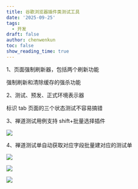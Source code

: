 ```yaml
---
title: 谷歌浏览器插件类测试工具
date: '2025-09-25'
tags:
  - 开发
draft: false
author: chenwenkun
toc: false
show_reading_time: true
---
```

1、页面强制刷新器，包括两个刷新功能

强制刷新和清除缓存的强杀功能

2、测试、预发、正式环境表示器

标识 tab 页面的三个状态测试不容易搞错

3、禅道测试用例支持 shift+批量选择插件

![](https://prod-files-secure.s3.us-west-2.amazonaws.com/c205fb54-92b2-4987-8be3-972b67d27acc/7ca8990d-2ef0-4ad6-8256-c807dbb8b3d5/image.png?X-Amz-Algorithm=AWS4-HMAC-SHA256&X-Amz-Content-Sha256=UNSIGNED-PAYLOAD&X-Amz-Credential=ASIAZI2LB4663EQQL6OC%2F20251030%2Fus-west-2%2Fs3%2Faws4_request&X-Amz-Date=20251030T005405Z&X-Amz-Expires=3600&X-Amz-Security-Token=IQoJb3JpZ2luX2VjECgaCXVzLXdlc3QtMiJIMEYCIQCECfbbvwU3NbQpb7mMvMfFQG2Qte1biu33Knp9YAKlJQIhAM7VTqHSbfoJCreIMVPiIse%2FduTHqz6WV6LkfjQFB36iKogECOH%2F%2F%2F%2F%2F%2F%2F%2F%2F%2FwEQABoMNjM3NDIzMTgzODA1IgwH8z4TK20fnYzOnjQq3APSbis3BWlcqG06Ht7b9cpKpP1mN94dIt2h1YDkKixBCsNxbDnqPe0I33sHrAfVZlee31vRMtjtx0uVIxGv1MVzNm46agdPzwjfllwlkOt4WGTyC%2FggA7BBT7k%2BLNyD64kV8K25t%2B%2F641aMAlw4To1g4gzQ7tq87M%2FLRda3Ik5kJor7F507B6OBdvt%2F6vIu%2BsYK5X%2B9QxR0Z8xr%2FgitNKfkcT%2BE4GwpVqtQTaBzWrNRi4HXWjZBjR1ehWB0FCFf6JuZe7Q4VrNzkg3rDcpYxLimw4XD2svAomnAWKU%2B8BAQuT%2B0HxNiuCibMlCgE%2BLBsD%2FY32HP529%2B0OZ0NWUxU55WDYosSVBq369vMU5y3S4KFLy5HM%2FIQaREe729e7m3Q%2FnHgrse%2F8mTUNrlBIJFNCCZLa3a3Ib4Yq1LYjP8LFmKFXgDjqgmL8Kr8RsK112ZL1XgigULR4ow87mwl1QzNn9ZmwOW0ix1DlRaDbt16f1YtyYCq16rhnEMzpuo980oXdHy8fSCuHM%2FcJJ5kSn5vuZz883WprtqxALe6lKVGOAREu0DrPokQVX8yo0lxUD3IEQipidGZyTCT6XHX35afFMrRLGUwvsADgJAzcv5gnVYcYcJc%2BQogrNwB79ZFTDU04rIBjqkAUh4aJWS52OkH%2FAcl7WFKTTqI%2Bo1yzVB4Ikd9%2BCc%2BoyrFBVZT04k%2FDJovA0JkS1qPQr2btV8J1OnqKEJ1xxYzaq2RpLLV%2B0F25hwowWGcCGcnRgrGPXRd5igu2jgBBArPy3%2BLw%2FLpwTiXxYMndO%2FsiPWs3LB6MGOTErESBXH%2Bh%2BPqAd375pb0aD86rAwunMEz6ig7kfhzJXN2yRPkJjFyXvpX9Ej&X-Amz-Signature=ac66231a955baf14918c75ed21500e9211ed41f690ed4ef9843b6e27adb3f410&X-Amz-SignedHeaders=host&x-amz-checksum-mode=ENABLED&x-id=GetObject)

4、禅道测试单自动获取对应字段批量建对应的测试单

![](https://prod-files-secure.s3.us-west-2.amazonaws.com/c205fb54-92b2-4987-8be3-972b67d27acc/1ea39b01-dd1c-4a56-bb09-4fe87447f5c7/image.png?X-Amz-Algorithm=AWS4-HMAC-SHA256&X-Amz-Content-Sha256=UNSIGNED-PAYLOAD&X-Amz-Credential=ASIAZI2LB4663EQQL6OC%2F20251030%2Fus-west-2%2Fs3%2Faws4_request&X-Amz-Date=20251030T005405Z&X-Amz-Expires=3600&X-Amz-Security-Token=IQoJb3JpZ2luX2VjECgaCXVzLXdlc3QtMiJIMEYCIQCECfbbvwU3NbQpb7mMvMfFQG2Qte1biu33Knp9YAKlJQIhAM7VTqHSbfoJCreIMVPiIse%2FduTHqz6WV6LkfjQFB36iKogECOH%2F%2F%2F%2F%2F%2F%2F%2F%2F%2FwEQABoMNjM3NDIzMTgzODA1IgwH8z4TK20fnYzOnjQq3APSbis3BWlcqG06Ht7b9cpKpP1mN94dIt2h1YDkKixBCsNxbDnqPe0I33sHrAfVZlee31vRMtjtx0uVIxGv1MVzNm46agdPzwjfllwlkOt4WGTyC%2FggA7BBT7k%2BLNyD64kV8K25t%2B%2F641aMAlw4To1g4gzQ7tq87M%2FLRda3Ik5kJor7F507B6OBdvt%2F6vIu%2BsYK5X%2B9QxR0Z8xr%2FgitNKfkcT%2BE4GwpVqtQTaBzWrNRi4HXWjZBjR1ehWB0FCFf6JuZe7Q4VrNzkg3rDcpYxLimw4XD2svAomnAWKU%2B8BAQuT%2B0HxNiuCibMlCgE%2BLBsD%2FY32HP529%2B0OZ0NWUxU55WDYosSVBq369vMU5y3S4KFLy5HM%2FIQaREe729e7m3Q%2FnHgrse%2F8mTUNrlBIJFNCCZLa3a3Ib4Yq1LYjP8LFmKFXgDjqgmL8Kr8RsK112ZL1XgigULR4ow87mwl1QzNn9ZmwOW0ix1DlRaDbt16f1YtyYCq16rhnEMzpuo980oXdHy8fSCuHM%2FcJJ5kSn5vuZz883WprtqxALe6lKVGOAREu0DrPokQVX8yo0lxUD3IEQipidGZyTCT6XHX35afFMrRLGUwvsADgJAzcv5gnVYcYcJc%2BQogrNwB79ZFTDU04rIBjqkAUh4aJWS52OkH%2FAcl7WFKTTqI%2Bo1yzVB4Ikd9%2BCc%2BoyrFBVZT04k%2FDJovA0JkS1qPQr2btV8J1OnqKEJ1xxYzaq2RpLLV%2B0F25hwowWGcCGcnRgrGPXRd5igu2jgBBArPy3%2BLw%2FLpwTiXxYMndO%2FsiPWs3LB6MGOTErESBXH%2Bh%2BPqAd375pb0aD86rAwunMEz6ig7kfhzJXN2yRPkJjFyXvpX9Ej&X-Amz-Signature=0f87dc8139fd351873055447e3afc3b5dd075d0378b70bebdf67f4e4ccf3d908&X-Amz-SignedHeaders=host&x-amz-checksum-mode=ENABLED&x-id=GetObject)

![](https://prod-files-secure.s3.us-west-2.amazonaws.com/c205fb54-92b2-4987-8be3-972b67d27acc/fa727f1d-546c-42aa-9508-d8d3d1275bcd/image.png?X-Amz-Algorithm=AWS4-HMAC-SHA256&X-Amz-Content-Sha256=UNSIGNED-PAYLOAD&X-Amz-Credential=ASIAZI2LB4663EQQL6OC%2F20251030%2Fus-west-2%2Fs3%2Faws4_request&X-Amz-Date=20251030T005405Z&X-Amz-Expires=3600&X-Amz-Security-Token=IQoJb3JpZ2luX2VjECgaCXVzLXdlc3QtMiJIMEYCIQCECfbbvwU3NbQpb7mMvMfFQG2Qte1biu33Knp9YAKlJQIhAM7VTqHSbfoJCreIMVPiIse%2FduTHqz6WV6LkfjQFB36iKogECOH%2F%2F%2F%2F%2F%2F%2F%2F%2F%2FwEQABoMNjM3NDIzMTgzODA1IgwH8z4TK20fnYzOnjQq3APSbis3BWlcqG06Ht7b9cpKpP1mN94dIt2h1YDkKixBCsNxbDnqPe0I33sHrAfVZlee31vRMtjtx0uVIxGv1MVzNm46agdPzwjfllwlkOt4WGTyC%2FggA7BBT7k%2BLNyD64kV8K25t%2B%2F641aMAlw4To1g4gzQ7tq87M%2FLRda3Ik5kJor7F507B6OBdvt%2F6vIu%2BsYK5X%2B9QxR0Z8xr%2FgitNKfkcT%2BE4GwpVqtQTaBzWrNRi4HXWjZBjR1ehWB0FCFf6JuZe7Q4VrNzkg3rDcpYxLimw4XD2svAomnAWKU%2B8BAQuT%2B0HxNiuCibMlCgE%2BLBsD%2FY32HP529%2B0OZ0NWUxU55WDYosSVBq369vMU5y3S4KFLy5HM%2FIQaREe729e7m3Q%2FnHgrse%2F8mTUNrlBIJFNCCZLa3a3Ib4Yq1LYjP8LFmKFXgDjqgmL8Kr8RsK112ZL1XgigULR4ow87mwl1QzNn9ZmwOW0ix1DlRaDbt16f1YtyYCq16rhnEMzpuo980oXdHy8fSCuHM%2FcJJ5kSn5vuZz883WprtqxALe6lKVGOAREu0DrPokQVX8yo0lxUD3IEQipidGZyTCT6XHX35afFMrRLGUwvsADgJAzcv5gnVYcYcJc%2BQogrNwB79ZFTDU04rIBjqkAUh4aJWS52OkH%2FAcl7WFKTTqI%2Bo1yzVB4Ikd9%2BCc%2BoyrFBVZT04k%2FDJovA0JkS1qPQr2btV8J1OnqKEJ1xxYzaq2RpLLV%2B0F25hwowWGcCGcnRgrGPXRd5igu2jgBBArPy3%2BLw%2FLpwTiXxYMndO%2FsiPWs3LB6MGOTErESBXH%2Bh%2BPqAd375pb0aD86rAwunMEz6ig7kfhzJXN2yRPkJjFyXvpX9Ej&X-Amz-Signature=694e7aaa30d2b3a1080e27037f3ef7f351d30eb3830086e3a1c0500f0bede714&X-Amz-SignedHeaders=host&x-amz-checksum-mode=ENABLED&x-id=GetObject)

![](https://prod-files-secure.s3.us-west-2.amazonaws.com/c205fb54-92b2-4987-8be3-972b67d27acc/2a374ca8-3be3-4978-8ee1-2331f1db0267/image.png?X-Amz-Algorithm=AWS4-HMAC-SHA256&X-Amz-Content-Sha256=UNSIGNED-PAYLOAD&X-Amz-Credential=ASIAZI2LB4663EQQL6OC%2F20251030%2Fus-west-2%2Fs3%2Faws4_request&X-Amz-Date=20251030T005405Z&X-Amz-Expires=3600&X-Amz-Security-Token=IQoJb3JpZ2luX2VjECgaCXVzLXdlc3QtMiJIMEYCIQCECfbbvwU3NbQpb7mMvMfFQG2Qte1biu33Knp9YAKlJQIhAM7VTqHSbfoJCreIMVPiIse%2FduTHqz6WV6LkfjQFB36iKogECOH%2F%2F%2F%2F%2F%2F%2F%2F%2F%2FwEQABoMNjM3NDIzMTgzODA1IgwH8z4TK20fnYzOnjQq3APSbis3BWlcqG06Ht7b9cpKpP1mN94dIt2h1YDkKixBCsNxbDnqPe0I33sHrAfVZlee31vRMtjtx0uVIxGv1MVzNm46agdPzwjfllwlkOt4WGTyC%2FggA7BBT7k%2BLNyD64kV8K25t%2B%2F641aMAlw4To1g4gzQ7tq87M%2FLRda3Ik5kJor7F507B6OBdvt%2F6vIu%2BsYK5X%2B9QxR0Z8xr%2FgitNKfkcT%2BE4GwpVqtQTaBzWrNRi4HXWjZBjR1ehWB0FCFf6JuZe7Q4VrNzkg3rDcpYxLimw4XD2svAomnAWKU%2B8BAQuT%2B0HxNiuCibMlCgE%2BLBsD%2FY32HP529%2B0OZ0NWUxU55WDYosSVBq369vMU5y3S4KFLy5HM%2FIQaREe729e7m3Q%2FnHgrse%2F8mTUNrlBIJFNCCZLa3a3Ib4Yq1LYjP8LFmKFXgDjqgmL8Kr8RsK112ZL1XgigULR4ow87mwl1QzNn9ZmwOW0ix1DlRaDbt16f1YtyYCq16rhnEMzpuo980oXdHy8fSCuHM%2FcJJ5kSn5vuZz883WprtqxALe6lKVGOAREu0DrPokQVX8yo0lxUD3IEQipidGZyTCT6XHX35afFMrRLGUwvsADgJAzcv5gnVYcYcJc%2BQogrNwB79ZFTDU04rIBjqkAUh4aJWS52OkH%2FAcl7WFKTTqI%2Bo1yzVB4Ikd9%2BCc%2BoyrFBVZT04k%2FDJovA0JkS1qPQr2btV8J1OnqKEJ1xxYzaq2RpLLV%2B0F25hwowWGcCGcnRgrGPXRd5igu2jgBBArPy3%2BLw%2FLpwTiXxYMndO%2FsiPWs3LB6MGOTErESBXH%2Bh%2BPqAd375pb0aD86rAwunMEz6ig7kfhzJXN2yRPkJjFyXvpX9Ej&X-Amz-Signature=d2796a82850251f16a56e6ba34ec9d63872eef16c72b2b107436517d0fe7b6e4&X-Amz-SignedHeaders=host&x-amz-checksum-mode=ENABLED&x-id=GetObject)
